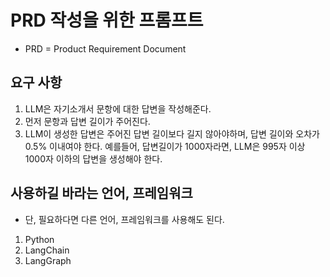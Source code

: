 # PRD 작성을 위한 프롬프트
- PRD = Product Requirement Document

## 요구 사항
1. LLM은 자기소개서 문항에 대한 답변을 작성해준다.
2. 먼저 문항과 답변 길이가 주어진다.
3. LLM이 생성한 답변은 주어진 답변 길이보다 길지 않아야하며, 답변 길이와 오차가 0.5% 이내여야 한다. 예를들어, 답변길이가 1000자라면, LLM은 995자 이상 1000자 이하의 답변을 생성해야 한다.

## 사용하길 바라는 언어, 프레임워크
* 단, 필요하다면 다른 언어, 프레임워크를 사용해도 된다.
1. Python
2. LangChain
3. LangGraph